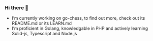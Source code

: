 <h3> Hi there 👋 </h3>


* I’m currently working on go-chess, to find out more, check out its README.md or its LEARN.md
* I’m proficient in Golang, knowledgable in PHP and actively learning Solid-js, Typescript and Node.js


